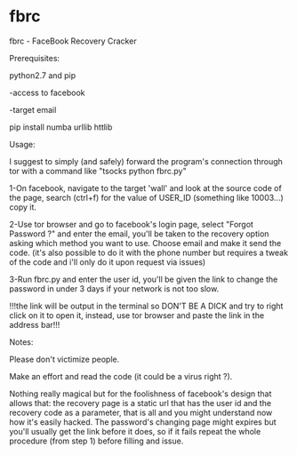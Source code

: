 # fbrc
fbrc - FaceBook Recovery Cracker


Prerequisites:

python2.7 and pip

-access to facebook

-target email

pip install numba urllib httlib


Usage:

I suggest to simply (and safely) forward the program's connection through tor with a command like "tsocks python fbrc.py"

1-On facebook, navigate to the target 'wall' and look at the source code of the page, search (ctrl+f) for the value of USER_ID (something like 10003...) copy it.

2-Use tor browser and go to facebook's login page, select "Forgot Password ?" and enter the email, you'll be taken to the recovery option asking which method you want to use.
Choose email and make it send the code. (it's also possible to do it with the phone number but requires a tweak of the code and i'll only do it upon request via issues)

3-Run fbrc.py and enter the user id, you'll be given the link to change the password in under 3 days if your network is not too slow.

!!!the link will be output in the terminal so DON'T BE A DICK and try to right click on it to open it, instead, use tor browser and paste the link in the address bar!!!

Notes:

Please don't victimize people.

Make an effort and read the code (it could be a virus right ?).

Nothing really magical but for the foolishness of facebook's design that allows that: the recovery page is a static url that has the user id and the recovery code as a parameter, that is all and you might understand now how it's easily hacked.
The password's changing page might expires but you'll usually get the link before it does, so if it fails repeat the whole procedure (from step 1) before filling and issue.


